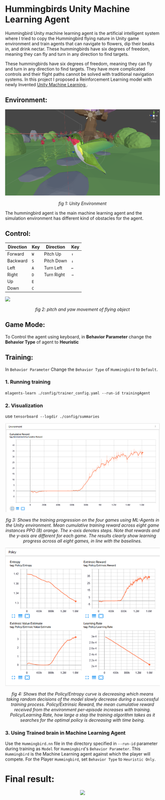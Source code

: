 # **Hummingbirds Unity Machine Learning Agent**
Hummingbird Unity machine learning agent is the artificial intelligent system where I tried to copy the Hummingbird flying nature in Unity game environment and train agents that can navigate to flowers, dip their beaks in, and drink nectar. These hummingbirds have six degrees of freedom, meaning they can fly and turn in any direction to find targets.

These hummingbirds have six degrees of freedom, meaning they can fly and turn in any direction to find targets. They have more complicated controls and their flight paths cannot be solved with traditional navigation systems. In this project I proposed a Reinforcement Learning model with newly Invented [Unity Machine Learning ](https://github.com/Unity-Technologies/ml-agents). 

## **Environment:**
![](https://github.com/gunjanmimo/Hummingbirds-Unity-ML/blob/main/img/image12.png?raw=true)
<center><em>fig 1: Unity Environment</em></center>

The hummingbird agent is the main machine learning agent and the simulation environment has different kind of  obstacles for the agent. 

## **Control:**

Direction | Key     |Direction | Key     
----------|---------|----------|---------
Forward   | `W`     |Pitch Up  | `↑`
Backward  | `S`     |Pitch Down| `↓`
Left      | `A`     |Turn Left | `←`
Right     | `D`     |Turn Right| `→`
Up        | `E`     |
Down      | `C`     |


![](https://www.matrixtsl.com/wikiv6/images/7/76/Eg_Pitch_Yaw_Roll.svg)

<center><em>fig 2: pitch and yaw movement of flying object</em></center>


## **Game Mode:**
To Control the agent using keyboard, in **Behavior Parameter** change the **Behavior Type** of agent to **Heuristic**

## **Training:**


In `Behavior Parameter` Change the `Behavior Type` of `Hummingbird` to `Default`.
### **1. Running training**

`mlagents-learn ./config/trainer_config.yaml --run-id trainingAgent`

### **2. Visualization**
use `tensorboard --logdir ./config/summaries`

![](https://github.com/gunjanmimo/Hummingbirds-Unity-ML/blob/main/img/image3.png?raw=true)

<center><em>fig 3: Shows the training progression on the four games using ML-Agents in the Unity environment. Mean cumulative training reward across eight game instances PPO (8) orange. The x-axis denotes steps. Note that rewards and the y-axis are different for each game. The results clearly show learning progress across all eight games, in line with the baselines.</em></center>



![](https://github.com/gunjanmimo/Hummingbirds-Unity-ML/blob/main/img/image14.png?raw=true)

<center><em>fig 4: Shows that the Policy/Entropy curve is decreasing which means taking random decisions of the model slowly decrease during a successful training process. Policy/Extrinsic Reward, the mean cumulative reward received from the environment per-episode increases with training. Policy/Learning Rate, how large a step the training algorithm takes as it searches for the optimal policy  is decreasing with time being.</em></center>



### **3. Using Trained brain in Machine Learning Agent**

Use the `Hummingbird.nn` file in the directory specified in `--run-id` parameter during training as `Model` for `Hummingbird`'s `Behavior Parameter`. This `Hummingbird` is the Machine Learning agent against which the player will compete. For the Player `Hummingbird`, set `Behavior Type` to `Heuristic Only`.

# **Final result:**
<center><img src="https://github.com/gunjanmimo/Hummingbirds-Unity-ML/blob/main/img/video.gif?raw=true" /></center>
